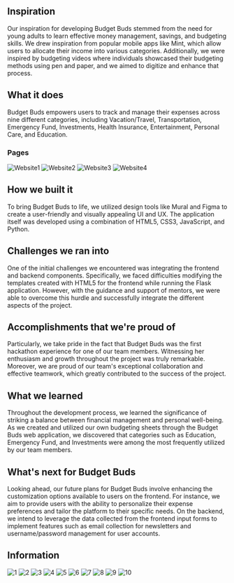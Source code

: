 ## Inspiration
Our inspiration for developing Budget Buds stemmed from the need for young adults to learn effective money management, savings, and budgeting skills. We drew inspiration from popular mobile apps like Mint, which allow users to allocate their income into various categories. Additionally, we were inspired by budgeting videos where individuals showcased their budgeting methods using pen and paper, and we aimed to digitize and enhance that process.


## What it does
Budget Buds empowers users to track and manage their expenses across nine different categories, including Vacation/Travel, Transportation, Emergency Fund, Investments, Health Insurance, Entertainment, Personal Care, and Education.


### Pages
![Website1](https://github.com/bel-ze/technica2022/assets/104162480/5e7a6dfd-2b7d-47ba-aada-351d69fc8b20)
![Website2](https://github.com/bel-ze/technica2022/assets/104162480/85b512c3-a051-47ca-b372-eb8904c35e20)
![Website3](https://github.com/bel-ze/technica2022/assets/104162480/4bad811a-5b2b-48ce-ad26-24a9f0a80242)
![Website4](https://github.com/bel-ze/technica2022/assets/104162480/c0e31bad-bf82-439e-9bcf-6a4707447db6)


## How we built it
To bring Budget Buds to life, we utilized design tools like Mural and Figma to create a user-friendly and visually appealing UI and UX. The application itself was developed using a combination of HTML5, CSS3, JavaScript, and Python.


## Challenges we ran into
One of the initial challenges we encountered was integrating the frontend and backend components. Specifically, we faced difficulties modifying the templates created with HTML5 for the frontend while running the Flask application. However, with the guidance and support of mentors, we were able to overcome this hurdle and successfully integrate the different aspects of the project.


## Accomplishments that we're proud of
Particularly, we take pride in the fact that Budget Buds was the first hackathon experience for one of our team members. Witnessing her enthusiasm and growth throughout the project was truly remarkable. Moreover, we are proud of our team's exceptional collaboration and effective teamwork, which greatly contributed to the success of the project.


## What we learned
Throughout the development process, we learned the significance of striking a balance between financial management and personal well-being. As we created and utilized our own budgeting sheets through the Budget Buds web application, we discovered that categories such as Education, Emergency Fund, and Investments were among the most frequently utilized by our team members.

## What's next for Budget Buds
Looking ahead, our future plans for Budget Buds involve enhancing the customization options available to users on the frontend. For instance, we aim to provide users with the ability to personalize their expense preferences and tailor the platform to their specific needs. On the backend, we intend to leverage the data collected from the frontend input forms to implement features such as email collection for newsletters and username/password management for user accounts.






## Information
![1](https://github.com/bel-ze/technica2022/assets/104162480/1575c270-a306-442f-b15d-5cb53b6711b1)
![2](https://github.com/bel-ze/technica2022/assets/104162480/446baa35-55c2-4eb7-8e9e-6f19ccdfc318)
![3](https://github.com/bel-ze/technica2022/assets/104162480/d2090890-bf27-4df7-87f6-960db2747493)
![4](https://github.com/bel-ze/technica2022/assets/104162480/0cb2c74b-bd9d-4442-a9e6-3a6549487fb7)
![5](https://github.com/bel-ze/technica2022/assets/104162480/54e720b4-b965-4e4d-a4cb-2d0d14444a05)
![6](https://github.com/bel-ze/technica2022/assets/104162480/c4ccd02b-da7b-4faf-b215-4e489ed99c3a)
![7](https://github.com/bel-ze/technica2022/assets/104162480/0edbb4e0-a08f-445d-9ea1-5a83f7e8a8d4)
![8](https://github.com/bel-ze/technica2022/assets/104162480/475ade77-e8fd-4320-a2f6-4e72f7c12a51)
![9](https://github.com/bel-ze/technica2022/assets/104162480/6ee8a9f9-c0cd-45fc-ac19-30959c697e21)
![10](https://github.com/bel-ze/technica2022/assets/104162480/fb2ecd5d-15d1-47d4-9db2-b39cea9a4f5b)
